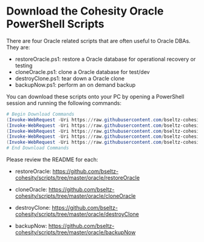 # Download the Cohesity Oracle PowerShell Scripts

There are four Oracle related scripts that are often useful to Oracle DBAs. They are:

* restoreOracle.ps1: restore a Oracle database for operational recovery or testing
* cloneOracle.ps1: clone a Oracle database for test/dev
* destroyClone.ps1: tear down a Oracle clone
* backupNow.ps1: perform an on demand backup

You can download these scripts onto your PC by opening a PowerShell session and running the following commands:

```powershell
# Begin Download Commands
(Invoke-WebRequest -Uri https://raw.githubusercontent.com/bseltz-cohesity/scripts/master/powershell/cohesity-api/cohesity-api.ps1).content | Out-File cohesity-api.ps1; (Get-Content cohesity-api.ps1) | Set-Content cohesity-api.ps1
(Invoke-WebRequest -Uri https://raw.githubusercontent.com/bseltz-cohesity/scripts/master/oracle/restoreOracle/restoreOracle.ps1).content | Out-File restoreOracle.ps1; (Get-Content restoreOracle.ps1) | Set-Content restoreOracle.ps1
(Invoke-WebRequest -Uri https://raw.githubusercontent.com/bseltz-cohesity/scripts/master/oracle/cloneOracle/cloneOracle.ps1).content | Out-File cloneOracle.ps1; (Get-Content cloneOracle.ps1) | Set-Content cloneOracle.ps1
(Invoke-WebRequest -Uri https://raw.githubusercontent.com/bseltz-cohesity/scripts/master/oracle/destroyClone/destroyClone.ps1).content | Out-File destroyClone.ps1; (Get-Content destroyClone.ps1) | Set-Content destroyClone.ps1
(Invoke-WebRequest -Uri https://raw.githubusercontent.com/bseltz-cohesity/scripts/master/oracle/backupNow/backupNow.ps1).content | Out-File backupNow.ps1; (Get-Content backupNow.ps1) | Set-Content backupNow.ps1
# End Download Commands
```

Please review the README for each:

* restoreOracle: <https://github.com/bseltz-cohesity/scripts/tree/master/oracle/restoreOracle>

* cloneOracle: <https://github.com/bseltz-cohesity/scripts/tree/master/oracle/cloneOracle>

* destroyClone: <https://github.com/bseltz-cohesity/scripts/tree/master/oracle/destroyClone>

* backupNow: <https://github.com/bseltz-cohesity/scripts/tree/master/oracle/backupNow>
